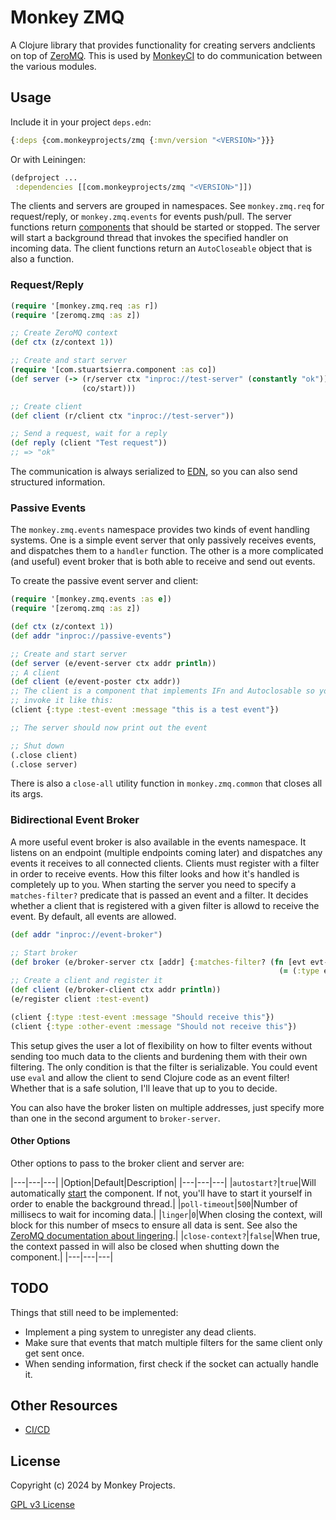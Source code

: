 # Monkey ZMQ

A Clojure library that provides functionality for creating servers andclients
on top of [ZeroMQ](https://zeromq.org/).  This is used by [MonkeyCI](https://monkeyci.com)
to do communication between the various modules.

## Usage

Include it in your project `deps.edn`:

```clojure
{:deps {com.monkeyprojects/zmq {:mvn/version "<VERSION>"}}}
```
Or with Leiningen:
```clojure
(defproject ...
 :dependencies [[com.monkeyprojects/zmq "<VERSION>"]])
```

The clients and servers are grouped in namespaces.  See `monkey.zmq.req` for
request/reply, or `monkey.zmq.events` for events push/pull.  The server functions
return [components](https://github.com/stuartsierra/component) that should be started
or stopped.  The server will start a background thread that invokes the specified handler
on incoming data.  The client functions return an `AutoCloseable` object that is also
a function.

### Request/Reply

```clojure
(require '[monkey.zmq.req :as r])
(require '[zeromq.zmq :as z])

;; Create ZeroMQ context
(def ctx (z/context 1))

;; Create and start server
(require '[com.stuartsierra.component :as co])
(def server (-> (r/server ctx "inproc://test-server" (constantly "ok"))
                (co/start)))

;; Create client
(def client (r/client ctx "inproc://test-server"))

;; Send a request, wait for a reply
(def reply (client "Test request"))
;; => "ok"
```

The communication is always serialized to [EDN](https://github.com/edn-format/edn), so
you can also send structured information.

### Passive Events

The `monkey.zmq.events` namespace provides two kinds of event handling systems.  One is
a simple event server that only passively receives events, and dispatches them to a
`handler` function.  The other is a more complicated (and useful) event broker that
is both able to receive and send out events.

To create the passive event server and client:
```clojure
(require '[monkey.zmq.events :as e])
(require '[zeromq.zmq :as z])

(def ctx (z/context 1))
(def addr "inproc://passive-events")

;; Create and start server
(def server (e/event-server ctx addr println))
;; A client
(def client (e/event-poster ctx addr))
;; The client is a component that implements IFn and Autoclosable so you can
;; invoke it like this:
(client {:type :test-event :message "this is a test event"})

;; The server should now print out the event

;; Shut down
(.close client)
(.close server)
```

There is also a `close-all` utility function in `monkey.zmq.common` that closes all its args.

### Bidirectional Event Broker

A more useful event broker is also available in the events namespace.  It listens on an
endpoint (multiple endpoints coming later) and dispatches any events it receives to all
connected clients.  Clients must register with a filter in order to receive events.  How
this filter looks and how it's handled is completely up to you.  When starting the server
you need to specify a `matches-filter?` predicate that is passed an event and a filter.
It decides whether a client that is registered with a given filter is allowd to receive
the event.  By default, all events are allowed.

```clojure
(def addr "inproc://event-broker")

;; Start broker
(def broker (e/broker-server ctx [addr] {:matches-filter? (fn [evt evt-filter]
                                                            (= (:type evt) evt-filter))}))
;; Create a client and register it
(def client (e/broker-client ctx addr println))
(e/register client :test-event)

(client {:type :test-event :message "Should receive this"})
(client {:type :other-event :message "Should not receive this"})
```

This setup gives the user a lot of flexibility on how to filter events without sending
too much data to the clients and burdening them with their own filtering.  The only
condition is that the filter is serializable.  You could event use `eval` and allow
the client to send Clojure code as an event filter!  Whether that is a safe solution,
I'll leave that up to you to decide.

You can also have the broker listen on multiple addresses, just specify more than one in
the second argument to `broker-server`.

#### Other Options

Other options to pass to the broker client and server are:

|---|---|---|
|Option|Default|Description|
|---|---|---|
|`autostart?`|`true`|Will automatically [start](https://cljdoc.org/d/com.stuartsierra/component/1.1.0/api/com.stuartsierra.component#Lifecycle) the component.  If not, you'll have to start it yourself in order to enable the background thread.|
|`poll-timeout`|`500`|Number of millisecs to wait for incoming data.|
|`linger`|`0`|When closing the context, will block for this number of msecs to ensure all data is sent.  See also the [ZeroMQ documentation about lingering](http://zeromq.github.io/cljzmq/zeromq.zmq.html#var-set-linger).|
|`close-context?`|`false`|When true, the context passed in will also be closed when shutting down the component.|
|---|---|---|

## TODO

Things that still need to be implemented:

 - Implement a ping system to unregister any dead clients.
 - Make sure that events that match multiple filters for the same client only get sent once.
 - When sending information, first check if the socket can actually handle it.

## Other Resources

- [CI/CD](https://app.monkeyci.com/c/9eda9831-ea92-4a6c-95db-17bb9c9b2ab2/r/zmq)

## License

Copyright (c) 2024 by Monkey Projects.

[GPL v3 License](LICENSE)